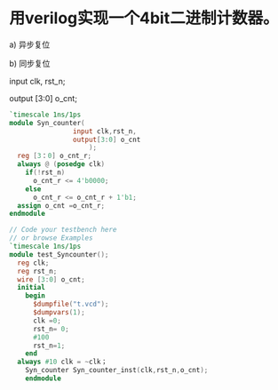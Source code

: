 用verilog实现一个4bit二进制计数器。
====
a) 异步复位

b) 同步复位

input clk, rst_n; 

output [3:0] o_cnt;
```verilog
`timescale 1ns/1ps
module Syn_counter(
                input clk,rst_n,
                output[3:0] o_cnt
					);
  reg [3：0] o_cnt_r;
  always @ (posedge clk)
    if(!rst_n)
      o_cnt_r <= 4'b0000;
  	else
      o_cnt_r <= o_cnt_r + 1'b1;
  assign o_cnt =o_cnt_r;
endmodule
```    
```verilog
// Code your testbench here
// or browse Examples
`timescale 1ns/1ps
module test_Syncounter();
  reg clk;
  reg rst_n;
  wire [3:0] o_cnt;
  initial
    begin
      $dumpfile("t.vcd");
      $dumpvars(1);
      clk =0;
      rst_n= 0;
      #100
      rst_n=1;
    end
  always #10 clk = ~clk；
    Syn_counter Syn_counter_inst(clk,rst_n,o_cnt);
    endmodule
  ```
